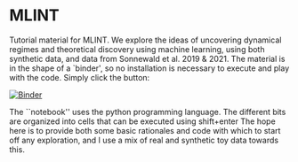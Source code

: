 # MLINT
Tutorial material for MLINT. We explore the ideas of uncovering dynamical regimes and theoretical discovery using machine learning, using both synthetic data, and data from Sonnewald et al. 2019 & 2021. The material is in the shape of a `binder', so no installation is necessary to execute and play with the code. Simply click the button:


[![Binder](https://mybinder.org/badge_logo.svg)](https://mybinder.org/v2/gh/maikejulie/MLINT/HEAD)

The ``notebook'' uses the python programming language. The different bits are organized into cells that can be executed using shift+enter
The hope here is to provide both some basic rationales and code with which to start off any exploration, and I use a mix of real and synthetic toy data towards this.
